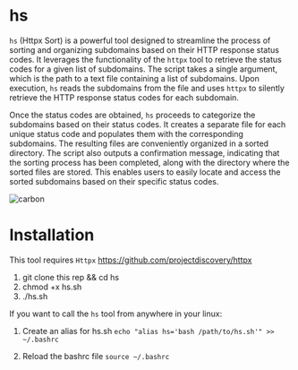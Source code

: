 # hs
`hs` (Httpx Sort) is a powerful tool designed to streamline the process of sorting and organizing subdomains based on their HTTP response status codes. It leverages the functionality of the `httpx` tool to retrieve the status codes for a given list of subdomains. The script takes a single argument, which is the path to a text file containing a list of subdomains. Upon execution, `hs` reads the subdomains from the file and uses `httpx` to silently retrieve the HTTP response status codes for each subdomain.

Once the status codes are obtained, `hs` proceeds to categorize the subdomains based on their status codes. It creates a separate file for each unique status code and populates them with the corresponding subdomains. The resulting files are conveniently organized in a sorted directory. The script also outputs a confirmation message, indicating that the sorting process has been completed, along with the directory where the sorted files are stored. This enables users to easily locate and access the sorted subdomains based on their specific status codes.

![carbon](https://github.com/whalebone7/hs/assets/125891350/eec57c11-8620-4540-84a2-42ce790ca682)

# Installation
This tool requires `Httpx` https://github.com/projectdiscovery/httpx

1. git clone this rep && cd hs
2. chmod +x hs.sh 
3. ./hs.sh 

If you want to call the `hs` tool from anywhere in your linux:

1. Create an alias for hs.sh `echo "alias hs='bash /path/to/hs.sh'" >> ~/.bashrc`

1. Reload the bashrc file `source ~/.bashrc`
